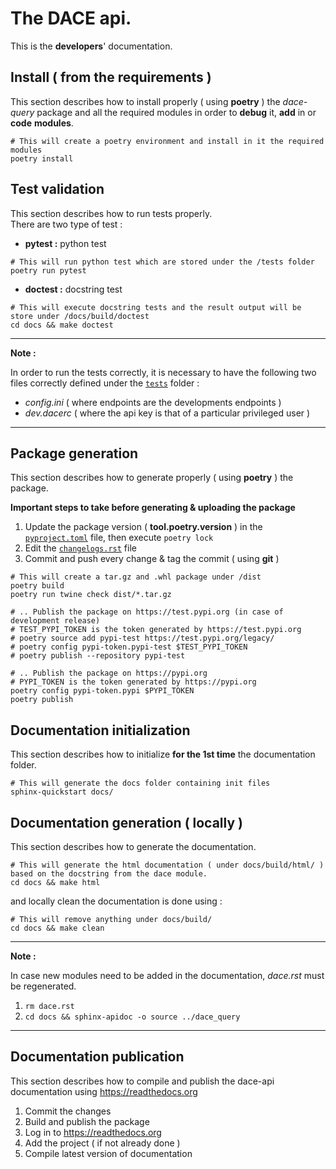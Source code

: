 # The DACE api.

This is the **developers**' documentation.

## Install ( from the requirements )

This section describes how to install properly ( using **poetry** ) the _dace-query_ package and all the required
modules in order to **debug** it, **add** in or **code** **modules**.

```shell
# This will create a poetry environment and install in it the required modules 
poetry install
```

## Test validation

This section describes how to run tests properly.  
There are two type of test :

* **pytest :** python test

```shell
# This will run python test which are stored under the /tests folder
poetry run pytest
```

* **doctest :** docstring test

```shell
# This will execute docstring tests and the result output will be store under /docs/build/doctest 
cd docs && make doctest
```

---
**Note :**

In order to run the tests correctly, it is necessary to have the following two files correctly defined under
the [`tests`](./tests) folder :

* _config.ini_ ( where endpoints are the developments endpoints )
* _dev.dacerc_ ( where the api key is that of a particular privileged user )

---

## Package generation

This section describes how to generate properly ( using **poetry** ) the package.

**Important steps to take before generating & uploading the package**

1. Update the package version ( **tool.poetry.version** ) in the [`pyproject.toml`](./pyproject.toml) file, then execute `poetry lock`
2. Edit the [`changelogs.rst`](./docs/source/changelogs.rst) file
3. Commit and push every change & tag the commit ( using **git** )

```shell
# This will create a tar.gz and .whl package under /dist
poetry build
poetry run twine check dist/*.tar.gz

# .. Publish the package on https://test.pypi.org (in case of development release)
# TEST_PYPI_TOKEN is the token generated by https://test.pypi.org
# poetry source add pypi-test https://test.pypi.org/legacy/
# poetry config pypi-token.pypi-test $TEST_PYPI_TOKEN
# poetry publish --repository pypi-test

# .. Publish the package on https://pypi.org
# PYPI_TOKEN is the token generated by https://pypi.org
poetry config pypi-token.pypi $PYPI_TOKEN
poetry publish
```

## Documentation initialization

This section describes how to initialize **for the 1st time** the documentation folder.

```shell
# This will generate the docs folder containing init files
sphinx-quickstart docs/
```

## Documentation generation ( locally )

This section describes how to generate the documentation.

```shell
# This will generate the html documentation ( under docs/build/html/ ) based on the docstring from the dace module. 
cd docs && make html
```

and locally clean the documentation is done using :

```shell
# This will remove anything under docs/build/
cd docs && make clean
```

---
**Note :**

In case new modules need to be added in the documentation, _dace.rst_ must be regenerated.

1. `rm dace.rst`
2. `cd docs && sphinx-apidoc -o source ../dace_query`

---

## Documentation publication

This section describes how to compile and publish the dace-api documentation using https://readthedocs.org

1. Commit the changes
2. Build and publish the package
3. Log in to https://readthedocs.org
4. Add the project ( if not already done )
5. Compile latest version of documentation
